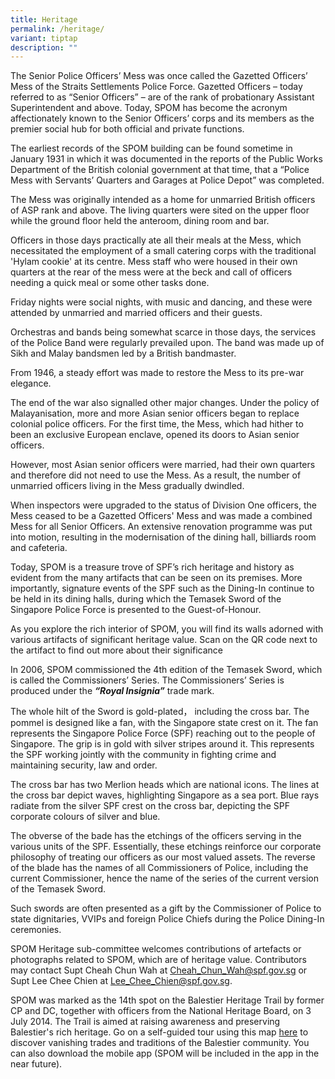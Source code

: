 ```yaml
---
title: Heritage
permalink: /heritage/
variant: tiptap
description: ""
---
```

<p>The Senior Police Officers’ Mess was once called the Gazetted Officers’
Mess of the Straits Settlements Police Force. Gazetted Officers – today
referred to as “Senior Officers” – are of the rank of probationary Assistant
Superintendent and above. Today, SPOM has become the acronym affectionately
known to the Senior Officers’ corps and its members as the premier social
hub for both official and private functions.</p>
<p>The earliest records of the SPOM building can be found sometime in January
1931 in which it was documented in the reports of the Public Works Department
of the British colonial government at that time, that a “Police Mess with
Servants’ Quarters and Garages at Police Depot” was completed.</p>
<p>The Mess was originally intended as a home for unmarried British officers
of ASP rank and above. The living quarters were sited on the upper floor
while the ground floor held the anteroom, dining room and bar.</p>
<p>Officers in those days practically ate all their meals at the Mess, which
necessitated the employment of a small catering corps with the traditional
'Hylam cookie' at its centre. Mess staff who were housed in their own quarters
at the rear of the mess were at the beck and call of officers needing a
quick meal or some other tasks done.</p>
<p>Friday nights were social nights, with music and dancing, and these were
attended by unmarried and married officers and their guests.</p>
<p>Orchestras and bands being somewhat scarce in those days, the services
of the Police Band were regularly prevailed upon. The band was made up
of Sikh and Malay bandsmen led by a British bandmaster.</p>
<p>From 1946, a steady effort was made to restore the Mess to its pre-war
elegance.</p>
<p>The end of the war also signalled other major changes. Under the policy
of Malayanisation, more and more Asian senior officers began to replace
colonial police officers. For the first time, the Mess, which had hither
to been an exclusive European enclave, opened its doors to Asian senior
officers.</p>
<p>However, most Asian senior officers were married, had their own quarters
and therefore did not need to use the Mess. As a result, the number of
unmarried officers living in the Mess gradually dwindled.</p>
<p>When inspectors were upgraded to the status of Division One officers,
the Mess ceased to be a Gazetted Officers' Mess and was made a combined
Mess for all Senior Officers. An extensive renovation programme was put
into motion, resulting in the modernisation of the dining hall, billiards
room and cafeteria.</p>
<p>Today, SPOM is a treasure trove of SPF’s rich heritage and history as
evident from the many artifacts that can be seen on its premises. More
importantly, signature events of the SPF such as the Dining-In continue
to be held in its dining halls, during which the Temasek Sword of the Singapore
Police Force is presented to the Guest-of-Honour.</p>
<p>As you explore the rich interior of SPOM, you will find its walls adorned
with various artifacts of significant heritage value. Scan on the QR code
next to the artifact to find out more about their significance</p>
<p>In 2006, SPOM commissioned the 4th edition of the Temasek Sword, which
is called the Commissioners’ Series. The Commissioners’ Series is produced
under the&nbsp;<strong><em>“Royal Insignia”</em></strong>&nbsp;trade mark.</p>
<p>The whole hilt of the Sword is gold-plated， including the cross bar. The
pommel is designed like a fan, with the Singapore state crest on it. The
fan represents the Singapore Police Force (SPF) reaching out to the people
of Singapore. The grip is in gold with silver stripes around it. This represents
the SPF working jointly with the community in fighting crime and maintaining
security, law and order.</p>
<p>The cross bar has two Merlion heads which are national icons. The lines
at the cross bar depict waves, highlighting Singapore as a sea port. Blue
rays radiate from the silver SPF crest on the cross bar, depicting the
SPF corporate colours of silver and blue.</p>
<p>The obverse of the bade has the etchings of the officers serving in the
various units of the SPF. Essentially, these etchings reinforce our corporate
philosophy of treating our officers as our most valued assets. The reverse
of the blade has the names of all Commissioners of Police, including the
current Commissioner, hence the name of the series of the current version
of the Temasek Sword.</p>
<p>Such swords are often presented as a gift by the Commissioner of Police
to state dignitaries, VVIPs and foreign Police Chiefs during the Police
Dining-In ceremonies.</p>
<p>SPOM Heritage sub-committee welcomes contributions of artefacts or photographs
related to SPOM, which are of heritage value. Contributors may contact
Supt Cheah Chun Wah at <a href="mailto:Cheah_Chun_Wah@spf.gov.sg" rel="noopener noreferrer nofollow" target="_blank">Cheah_Chun_Wah@spf.gov.sg</a> or
Supt Lee Chee Chien at <a href="mailto:Lee_Chee_Chien@spf.gov.sg" rel="noopener noreferrer nofollow" target="_blank">Lee_Chee_Chien@spf.gov.sg</a>.</p>
<p>SPOM was marked as the 14th spot on the Balestier Heritage Trail by former
CP and DC, together with officers from the National Heritage Board, on
3 July 2014. The Trail is aimed at raising awareness and preserving Balestier's
rich heritage. Go on a self-guided tour using this map&nbsp;<a href="https://www.nhb.gov.sg/~/media/nhb/files/places/trails/balestier/balestier.pdf" rel="noopener noreferrer nofollow" target="_blank">here</a>&nbsp;to
discover vanishing trades and traditions of the Balestier community. You
can also download the mobile app (SPOM will be included in the app in the
near future).</p>